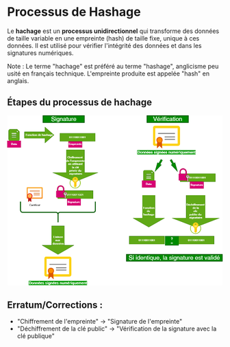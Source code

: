 # Processus de Hashage

Le **hachage** est un **processus unidirectionnel** qui transforme des données de taille variable en une empreinte (hash) de taille fixe, unique à ces données. Il est utilisé pour vérifier l'intégrité des données et dans les signatures numériques.

Note : Le terme "hachage" est préféré au terme "hashage", anglicisme peu usité en français technique. L'empreinte produite est appelée "hash" en anglais.

## Étapes du processus de hachage
![](../../../media/Cours-Web-Reseau-Sécurité-Processus-Hashage-image1.png)

## Erratum/Corrections : 
- "Chiffrement de l'empreinte" → "Signature de l'empreinte"
- "Déchiffrement de la clé public" → "Vérification de la signature avec la clé publique"